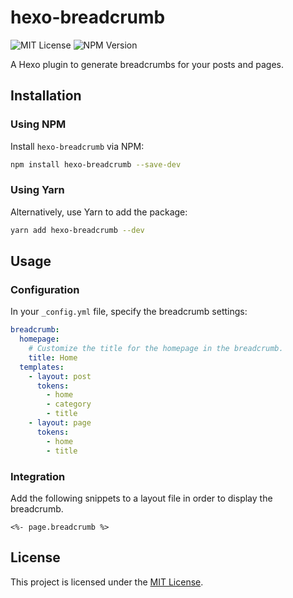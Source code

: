 # hexo-breadcrumb

![MIT License](https://img.shields.io/npm/l/hexo-breadcrumb?style=social)
![NPM Version](https://img.shields.io/npm/v/hexo-breadcrumb?style=social)

A Hexo plugin to generate breadcrumbs for your posts and pages.

## Installation

### Using NPM

Install `hexo-breadcrumb` via NPM:

```bash
npm install hexo-breadcrumb --save-dev
```

### Using Yarn

Alternatively, use Yarn to add the package:

```bash
yarn add hexo-breadcrumb --dev
```

## Usage

### Configuration

In your `_config.yml` file, specify the breadcrumb settings:

```yaml
breadcrumb:
  homepage:
    # Customize the title for the homepage in the breadcrumb.
    title: Home
  templates:
    - layout: post
      tokens:
        - home
        - category
        - title
    - layout: page
      tokens:
        - home
        - title
```

### Integration

Add the following snippets to a layout file in order to display the breadcrumb.

```ejs
<%- page.breadcrumb %>
```

## License

This project is licensed under the [MIT License](LICENSE).
